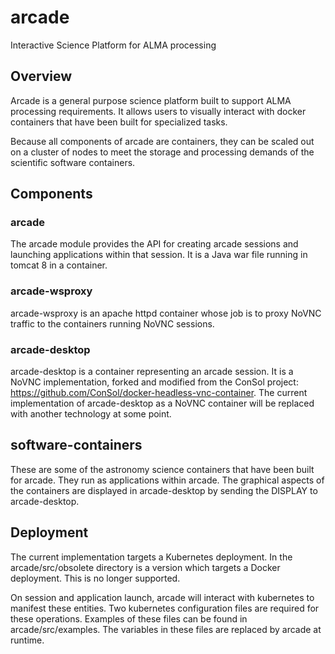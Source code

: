 # arcade
Interactive Science Platform for ALMA processing

## Overview
Arcade is a general purpose science platform built to support ALMA processing requirements.  It allows users to visually interact with docker containers that have been built for specialized tasks.

Because all components of arcade are containers, they can be scaled out on a cluster of nodes to meet the storage and processing demands of the scientific software containers.

## Components

### arcade
The arcade module provides the API for creating arcade sessions and launching applications within that session.  It is a Java war file running in tomcat 8 in a container.

### arcade-wsproxy
arcade-wsproxy is an apache httpd container whose job is to proxy NoVNC traffic to the containers running NoVNC sessions.

### arcade-desktop
arcade-desktop is a container representing an arcade session.  It is a NoVNC implementation, forked and modified from the ConSol project:  https://github.com/ConSol/docker-headless-vnc-container.
The current implementation of arcade-desktop as a NoVNC container will be replaced with another technology at some point.

## software-containers
These are some of the astronomy science containers that have been built for arcade.  They run as applications within arcade.  The graphical aspects of the containers are displayed in arcade-desktop by sending the DISPLAY to arcade-desktop.

## Deployment
The current implementation targets a Kubernetes deployment.  In the arcade/src/obsolete directory is a version which targets a Docker deployment.  This is no longer supported.

On session and application launch, arcade will interact with kubernetes to manifest these entities.  Two kubernetes configuration files are required for these operations.  Examples of these files can be found in arcade/src/examples.  The variables in these files are replaced by arcade at runtime.
